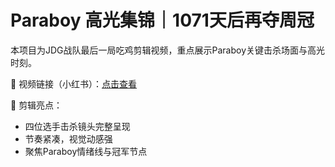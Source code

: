 # Paraboy 高光集锦｜1071天后再夺周冠

本项目为JDG战队最后一局吃鸡剪辑视频，重点展示Paraboy关键击杀场面与高光时刻。

📌 视频链接（小红书）：[点击查看](http://xhslink.com/a/YjtU4FpX8l58)

🎯 剪辑亮点：
- 四位选手击杀镜头完整呈现
- 节奏紧凑，视觉动感强
- 聚焦Paraboy情绪线与冠军节点
